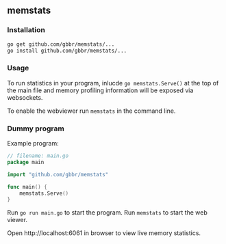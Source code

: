 ## memstats

### Installation

```bash
go get github.com/gbbr/memstats/...
go install github.com/gbbr/memstats/...
```

### Usage

To run statistics in your program, inlucde `go memstats.Serve()` at the top of the main
file and memory profiling information will be exposed via websockets.

To enable the webviewer run `memstats` in the command line.

### Dummy program

Example program:

```go
// filename: main.go
package main

import "github.com/gbbr/memstats"

func main() {
	memstats.Serve()
}
```

Run `go run main.go` to start the program. 
Run `memstats` to start the web viewer. 

Open http://localhost:6061 in browser to view live memory statistics.
